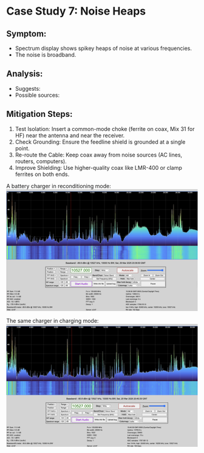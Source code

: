 # Case Study 7: Noise Heaps

## Symptom:
- Spectrum display shows spikey heaps of noise at various frequencies.
- The noise is broadband.

## Analysis:
- Suggests:
- Possible sources: 

## Mitigation Steps:
1.	Test Isolation: Insert a common-mode choke (ferrite on coax, Mix 31 for HF) near the antenna and near the receiver.
2.	Check Grounding: Ensure the feedline shield is grounded at a single point.
3.	Re-route the Cable: Keep coax away from noise sources (AC lines, routers, computers).
4.	Improve Shielding: Use higher-quality coax like LMR-400 or clamp ferrites on both ends.

A battery charger in reconditioning mode:
![](../_images/noise_heaps_recondition.png)

The same charger in charging mode:
![](../_images/noise_heaps_charge.png)